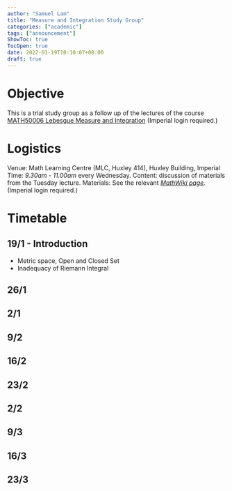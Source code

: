 ```yaml
---
author: "Samuel Lam"
title: "Measure and Integration Study Group"
categories: ["academic"]
tags: ["announcement"]
ShowToc: true
TocOpen: true
date: 2022-01-19T10:10:07+08:00
draft: true
---
```


# Objective
This is a trial study group as a follow up of the lectures of the course [MATH50006 Lebesgue Measure and Integration](https://imperialmathswiki.com/en/2nd_year/MATH50006_Lebesgue_Measure_and_Integration) (Imperial login required.)

# Logistics
Venue: Math Learning Centre (MLC, Huxley 414), Huxley Building, Imperial
Time: *9.30am - 11.00am* every Wednesday.
Content: discussion of materials from the Tuesday lecture.
Materials: See the relevant [*MathWiki page*](https://imperialmathswiki.com/en/2nd_year/MATH50006_Lebesgue_Measure_and_Integration). (Imperial login required.)

# Timetable
## 19/1 - Introduction
- Metric space, Open and Closed Set
- Inadequacy of Riemann Integral

## 26/1
## 2/1
## 9/2
## 16/2
## 23/2
## 2/2
## 9/3
## 16/3
## 23/3